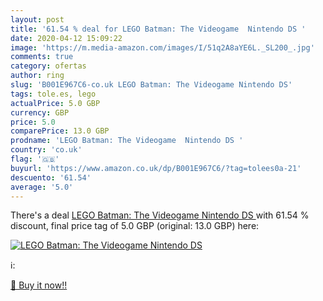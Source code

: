 ```yaml
---
layout: post
title: '61.54 % deal for LEGO Batman: The Videogame  Nintendo DS '
date: 2020-04-12 15:09:22
image: 'https://m.media-amazon.com/images/I/51q2A8aYE6L._SL200_.jpg'
comments: true
category: ofertas
author: ring
slug: 'B001E967C6-co.uk LEGO Batman: The Videogame Nintendo DS'
tags: tole.es, lego
actualPrice: 5.0 GBP
currency: GBP
price: 5.0
comparePrice: 13.0 GBP
prodname: 'LEGO Batman: The Videogame  Nintendo DS '
country: 'co.uk'
flag: '🇬🇧'
buyurl: 'https://www.amazon.co.uk/dp/B001E967C6/?tag=tolees0a-21'
descuento: '61.54'
average: '5.0'
---
```


There's a deal [LEGO Batman: The Videogame  Nintendo DS ](https://www.amazon.co.uk/dp/B001E967C6/?tag=tolees0a-21)  with  61.54 % discount, final price tag of  5.0 GBP (original: 13.0 GBP) here:

[![LEGO Batman: The Videogame  Nintendo DS ](https://m.media-amazon.com/images/I/51q2A8aYE6L._SL200_.jpg)](https://www.amazon.co.uk/dp/B001E967C6/?tag=tolees0a-21)

ℹ️:


[🛒 Buy it now!!](https://www.amazon.co.uk/dp/B001E967C6/?tag=tolees0a-21)

